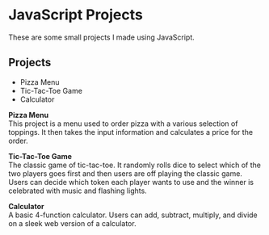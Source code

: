 # JavaScript Projects

These are some small projects I made using JavaScript.

## Projects
-  Pizza Menu
- Tic-Tac-Toe Game
- Calculator

 **Pizza Menu**  
  This project is a menu used to order pizza with a various selection of toppings. It then takes the input information and calculates a price for the order.

 **Tic-Tac-Toe Game**  
  The classic game of tic-tac-toe. It randomly rolls dice to select which of the two players goes first and then users are off playing the classic game. Users can decide which token each player wants to use and the winner is celebrated with music and flashing lights.

 **Calculator**  
  A basic 4-function calculator. Users can add, subtract, multiply, and divide on a sleek web version of a calculator.

